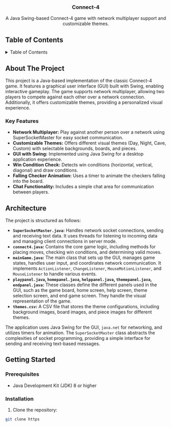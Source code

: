 <h3 align="center">Connect-4</h3>

  <p align="center">
    A Java Swing-based Connect-4 game with network multiplayer support and customizable themes.
  </p>
</div>

## Table of Contents

<details>
  <summary>Table of Contents</summary>
  <ol>
    <li>
      <a href="#about-the-project">About The Project</a>
      <ul>
        <li><a href="#key-features">Key Features</a></li>
      </ul>
    </li>
    <li><a href="#architecture">Architecture</a></li>
    <li>
      <a href="#getting-started">Getting Started</a>
      <ul>
        <li><a href="#prerequisites">Prerequisites</a></li>
        <li><a href="#installation">Installation</a></li>
      </ul>
    </li>
    <li><a href="#acknowledgments">Acknowledgments</a></li>
  </ol>
</details>

## About The Project

This project is a Java-based implementation of the classic Connect-4 game. It features a graphical user interface (GUI) built with Swing, enabling interactive gameplay. The game supports network multiplayer, allowing two players to compete against each other over a network connection. Additionally, it offers customizable themes, providing a personalized visual experience.

### Key Features

- **Network Multiplayer:** Play against another person over a network using SuperSocketMaster for easy socket communication.
- **Customizable Themes:** Offers different visual themes (Day, Night, Cave, Custom) with selectable backgrounds, boards, and pieces.
- **GUI with Swing:** Implemented using Java Swing for a desktop application experience.
- **Win Condition Check:** Detects win conditions (horizontal, vertical, diagonal) and draw conditions.
- **Falling Checker Animation:** Uses a timer to animate the checkers falling into the board.
- **Chat Functionality:** Includes a simple chat area for communication between players.

## Architecture
The project is structured as follows:

- **`SuperSocketMaster.java`:** Handles network socket connections, sending and receiving text data. It uses threads for listening to incoming data and managing client connections in server mode.
- **`connect4.java`:** Contains the core game logic, including methods for placing moves, checking win conditions, and determining valid moves.
- **`mainGame.java`:** The main class that sets up the GUI, manages game states, handles user input, and coordinates network communication. It implements `ActionListener`, `ChangeListener`, `MouseMotionListener`, and `MouseListener` to handle various events.
- **`playpanel.java`, `homepanel.java`, `helppanel.java`, `themepanel.java`, `endpanel.java`:** These classes define the different panels used in the GUI, such as the game board, home screen, help screen, theme selection screen, and end game screen. They handle the visual representation of the game.
- **`themes.csv`:** A CSV file that stores the theme configurations, including background images, board images, and piece images for different themes.

The application uses Java Swing for the GUI, `java.net` for networking, and utilizes timers for animation. The `SuperSocketMaster` class abstracts the complexities of socket programming, providing a simple interface for sending and receiving text-based messages.

## Getting Started

### Prerequisites

- Java Development Kit (JDK) 8 or higher

### Installation

1.  Clone the repository:
   ```sh
   git clone https
